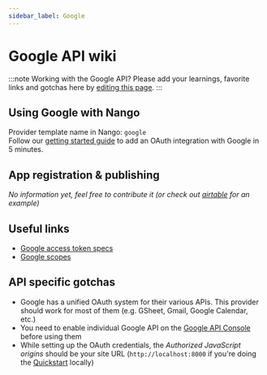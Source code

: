 ```yaml
---
sidebar_label: Google
---
```


# Google API wiki

:::note Working with the Google API?
Please add your learnings, favorite links and gotchas here by [editing this page](https://github.com/nangohq/nango/tree/main/docs/docs/providers/google-mail.md).
:::

## Using Google with Nango

Provider template name in Nango: `google`  
Follow our [getting started guide](../reference/guide.md) to add an OAuth integration with Google in 5 minutes.

## App registration & publishing

_No information yet, feel free to contribute it (or check out [airtable](airtable.md) for an example)_

## Useful links

-   [Google access token specs](https://cloud.google.com/iam/docs/reference/sts/rest/v1/TopLevel/token#response-body)
-   [Google scopes](https://developers.google.com/identity/protocols/oauth2/scopes)

## API specific gotchas

-   Google has a unified OAuth system for their various APIs. This provider should work for most of them (e.g. GSheet, Gmail, Google Calendar, etc.)
-   You need to enable individual Google API on the [Google API Console](https://console.cloud.google.com/apis/dashboard) before using them
-   While setting up the OAuth credentials, the _Authorized JavaScript origins_ should be your site URL (`http://localhost:8000` if you're doing the [Quickstart](../quickstart.md) locally)
